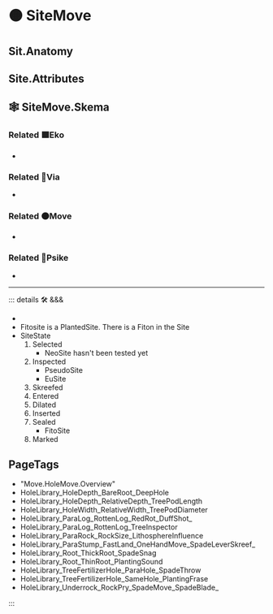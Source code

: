 # 🟠 <move>SiteMove</move>

## Sit.Anatomy

## Site.Attributes

## 🕸 SiteMove.Skema

### Related 🟩<eko>Eko</eko>

-

### Related 🔻<via>Via</via>

-

### Related 🟠<move>Move</move>

-

### Related 💜<psike>Psike</psike>

-

---

<!-- =================================================== -->
<!-- =================================================== -->
<!-- =================================================== -->
<!-- =================================================== -->
<!-- =================================================== -->
::: details 🛠 <dev>&&&</dev>

- 
- Fitosite is a PlantedSite. There is a Fiton in the Site
- SiteState
    1. Selected
        - NeoSite hasn't been tested yet
    2. Inspected
        - PseudoSite
        - EuSite
    3. Skreefed
    4. Entered
    5. Dilated
    6. Inserted
    7. Sealed
        - FitoSite
    8. Marked

<h2>PageTags</h2>

- "Move.HoleMove.Overview"
- HoleLibrary_HoleDepth_BareRoot_DeepHole
- HoleLibrary_HoleDepth_RelativeDepth_TreePodLength
- HoleLibrary_HoleWidth_RelativeWidth_TreePodDiameter
- HoleLibrary_ParaLog_RottenLog_RedRot_DuffShot_
- HoleLibrary_ParaLog_RottenLog_TreeInspector
- HoleLibrary_ParaRock_RockSize_LithosphereInfluence
- HoleLibrary_ParaStump_FastLand_OneHandMove_SpadeLeverSkreef_
- HoleLibrary_Root_ThickRoot_SpadeSnag
- HoleLibrary_Root_ThinRoot_PlantingSound
- HoleLibrary_TreeFertilizerHole_ParaHole_SpadeThrow
- HoleLibrary_TreeFertilizerHole_SameHole_PlantingFrase
- HoleLibrary_Underrock_RockPry_SpadeMove_SpadeBlade_

:::
